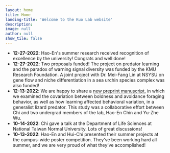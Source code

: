 ```yaml
---
layout: home
title: Home
landing-title: 'Welcome to the Kuo Lab website'
description: 
image: null
author: null
show_tile: false
---
```


<ul>
	<li><b>12-27-2022</b>: Hao-En's summer research received recognition of excellence by the university! Congrats and well done!</li>
	<li><b>12-27-2022</b>: Two proposals funded! The project on predator learning and the paradox of warning signal diversity was funded by the KMU Research Foundation. A joint project with Dr. Mei-Fang Lin at NSYSU on gene flow and niche differentiation in a sea urchin species complex was also funded! 
	<li><b>12-13-2022</b>: We are happy to share a <a href="https://www.biorxiv.org/content/10.1101/2022.12.13.520202v1"> new preprint manuscript</a>, in which we examined the covariation between boldness and avoidance foraging behavior, as well as how learning affected behavioral variation, in a generalist lizard predator. This study was a collaborative effort between Chi and two undergrad members of the lab, Hao-En Chin and Yu-Zhe Wu.</li>    
	<li><b>10-14-2022</b>: Chi gave a talk at the Department of Life Sciences at National Taiwan Normal University. Lots of great discussions!</li>
	<li><b>10-13-2022</b>: Hao-En and Hui-Chi presented their summer projects at the campus-wide poster competition. They’ve been working hard all summer, and we are very proud of what they’ve accomplished!</li>
